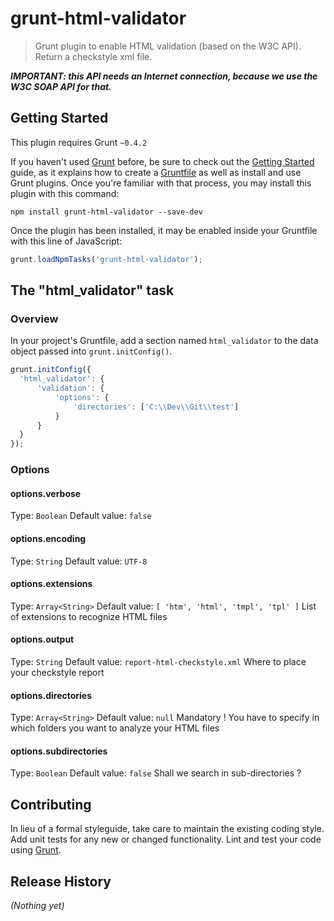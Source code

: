 # grunt-html-validator

> Grunt plugin to enable HTML validation (based on the W3C API). Return a checkstyle xml file.

*__IMPORTANT: this API needs an Internet connection, because we use the W3C SOAP API for that.__*

## Getting Started
This plugin requires Grunt `~0.4.2`

If you haven't used [Grunt](http://gruntjs.com/) before, be sure to check out the [Getting Started](http://gruntjs.com/getting-started) guide, as it explains how to create a [Gruntfile](http://gruntjs.com/sample-gruntfile) as well as install and use Grunt plugins. Once you're familiar with that process, you may install this plugin with this command:

```shell
npm install grunt-html-validator --save-dev
```

Once the plugin has been installed, it may be enabled inside your Gruntfile with this line of JavaScript:

```js
grunt.loadNpmTasks('grunt-html-validator');
```

## The "html_validator" task

### Overview
In your project's Gruntfile, add a section named `html_validator` to the data object passed into `grunt.initConfig()`.

```js
grunt.initConfig({
  'html_validator': {
      'validation': {
          'options': {
              'directories': ['C:\\Dev\\Git\\test']
          }
      }
  }
});
```

### Options

#### options.verbose
Type: `Boolean`
Default value: `false`

#### options.encoding
Type: `String`
Default value: `UTF-8`

#### options.extensions
Type: `Array<String>`
Default value: `[ 'htm', 'html', 'tmpl', 'tpl' ]`
List of extensions to recognize HTML files

#### options.output
Type: `String`
Default value: `report-html-checkstyle.xml`
Where to place your checkstyle report

#### options.directories
Type: `Array<String>`
Default value: `null`
Mandatory ! You have to specify in which folders you want to analyze your HTML files

#### options.subdirectories
Type: `Boolean`
Default value: `false`
Shall we search in sub-directories ?

## Contributing
In lieu of a formal styleguide, take care to maintain the existing coding style. Add unit tests for any new or changed functionality. Lint and test your code using [Grunt](http://gruntjs.com/).

## Release History
_(Nothing yet)_
